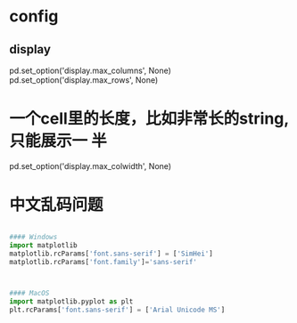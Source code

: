 
# config

## display 
pd.set_option('display.max_columns', None)
pd.set_option('display.max_rows', None)

# 一个cell里的长度，比如非常长的string, 只能展示一  半
pd.set_option('display.max_colwidth', None)




# 中文乱码问题
``` py

#### Windows
import matplotlib
matplotlib.rcParams['font.sans-serif'] = ['SimHei']
matplotlib.rcParams['font.family']='sans-serif'



#### MacOS
import matplotlib.pyplot as plt
plt.rcParams['font.sans-serif'] = ['Arial Unicode MS']

```
